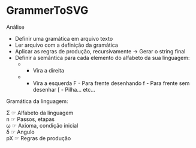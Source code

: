 # GrammerToSVG

Análise
- Definir uma gramática em arquivo texto
- Ler arquivo com a definição da gramática
- Aplicar as regras de produção, recursivamente → Gerar o string final
- Definir a semântica para cada elemento do alfabeto da sua linguagem:
    + - Vira a direita
    - - Vira a esquerda
    F - Para frente desenhando
    f - Para frente sem desenhar
    [ - Pilha... etc...
    
Gramática da linguagem:

Σ   ☞ Alfabeto da linguagem  
n   ☞ Passos, etapas  
ω   ☞ Axioma, condição inicial  
δ   ☞ Angulo  
pX  ☞ Regras de produção  
